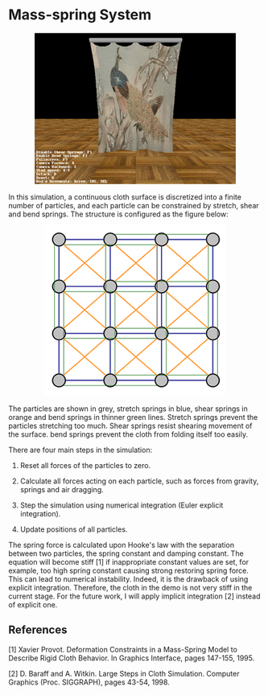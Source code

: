 # Mass-spring System

<p align="center">
  <img src="./images/ClothSim.jpg">
</p>

In this simulation, a continuous cloth surface is discretized into a finite number of particles, and each particle can be constrained by stretch, shear and bend springs.  The structure is configured as the figure below:

<p align="center">
  <img src="./images/SpringConfig.jpg">
</p>

The particles are shown in grey, stretch springs in blue, shear springs in orange and bend springs in thinner green lines.  Stretch springs prevent the particles stretching too much.  Shear springs resist shearing movement of the surface.  bend springs prevent the cloth from folding itself too easily.

There are four main steps in the simulation:

1. Reset all forces of the particles to zero.

2. Calculate all forces acting on each particle, such as forces from gravity, springs and air dragging.

3. Step the simulation using numerical integration (Euler explicit integration).

4. Update positions of all particles.

The spring force is calculated upon Hooke's law with the separation between two particles, the spring constant and damping constant.  The equation will become stiff [1] if inappropriate constant values are set, for example, too high spring constant causing strong restoring spring force.  This can lead to numerical instability.  Indeed, it is the drawback of using explicit integration.  Therefore, the cloth in the demo is not very stiff in the current stage.  For the future work, I will apply implicit integration [2] instead of explicit one. 

## References

[1] Xavier Provot. Deformation Constraints in a Mass-Spring Model to Describe Rigid Cloth Behavior. In Graphics Interface, pages 147-155, 1995.

[2] D. Baraff and A. Witkin. Large Steps in Cloth Simulation. Computer Graphics (Proc. SIGGRAPH), pages 43-54, 1998.